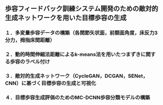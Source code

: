## 歩容フィードバック訓練システム開発のための敵対的生成ネットワークを用いた目標歩容の生成
### １．多変量歩容データの構築（各関節矢状面，前額面角度，床反力3分力，拇指床間距離）
### ２．動的時間伸縮法距離によるk-means法を用いたつまずきに関する歩容のラベル付け
### ３．敵対的生成ネットワーク（CycleGAN，DCGAN，SENet，CNN）に基づく目標歩容の生成と可視化
### ４．目標歩容生成評価のためのMC-DCNN歩容分類モデルの構築

